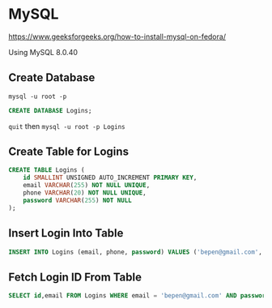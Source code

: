 # MySQL
https://www.geeksforgeeks.org/how-to-install-mysql-on-fedora/

Using MySQL 8.0.40

## Create Database

`mysql -u root -p`

```sql
CREATE DATABASE Logins;
```

`quit` then `mysql -u root -p Logins`

## Create Table for Logins

```sql
CREATE TABLE Logins (
    id SMALLINT UNSIGNED AUTO_INCREMENT PRIMARY KEY,
    email VARCHAR(255) NOT NULL UNIQUE,
    phone VARCHAR(20) NOT NULL UNIQUE,
    password VARCHAR(255) NOT NULL
);
```

## Insert Login Into Table

```sql
INSERT INTO Logins (email, phone, password) VALUES ('bepen@gmail.com', '1234567890', 'P@ssw0rd');
```

## Fetch Login ID From Table

```sql
SELECT id,email FROM Logins WHERE email = 'bepen@gmail.com' AND password = 'P@ssw0rd';
```
